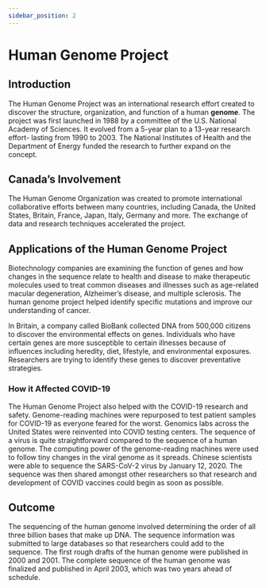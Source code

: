 ```yaml
---
sidebar_position: 2
---
```


# Human Genome Project

## Introduction

The Human Genome Project was an international research effort created to discover the structure, organization, and function of a human **genome**. The project was first launched in 1988 by a committee of the U.S. National Academy of Sciences. It evolved from a 5-year plan to a 13-year research effort- lasting from 1990 to 2003. The National Institutes of Health and the Department of Energy funded the research to further expand on the concept.

## Canada’s Involvement

The Human Genome Organization was created to promote international collaborative efforts between many countries, including Canada, the United States, Britain, France, Japan, Italy, Germany and more. The exchange of data and research techniques accelerated the project.

## Applications of the Human Genome Project

Biotechnology companies are examining the function of genes and how changes in the sequence relate to health and disease to make therapeutic molecules used to treat common diseases and illnesses such as age-related macular degeneration, Alzheimer’s disease, and multiple sclerosis. The human genome project helped identify specific mutations and improve our understanding of cancer.

In Britain, a company called BioBank collected DNA from 500,000 citizens to discover the environmental effects on genes. Individuals who have certain genes are more susceptible to certain illnesses because of influences including heredity, diet, lifestyle, and environmental exposures. Researchers are trying to identify these genes to discover preventative strategies.

### How it Affected COVID-19

The Human Genome Project also helped with the COVID-19 research and safety. Genome-reading machines were repurposed to test patient samples for COVID-19 as everyone feared for the worst. Genomics labs across the United States were reinvented into COVID testing centers. The sequence of a virus is quite straightforward compared to the sequence of a human genome. The computing power of the genome-reading machines were used to follow tiny changes in the viral genome as it spreads. Chinese scientists were able to sequence the SARS-CoV-2 virus by January 12, 2020. The sequence was then shared amongst other researchers so that research and development of COVID vaccines could begin as soon as possible.

## Outcome

The sequencing of the human genome involved determining the order of all three billion bases that make up DNA. The sequence information was submitted to large databases so that researchers could add to the sequence. The first rough drafts of the human genome were published in 2000 and 2001. The complete sequence of the human genome was finalized and published in April 2003, which was two years ahead of schedule.